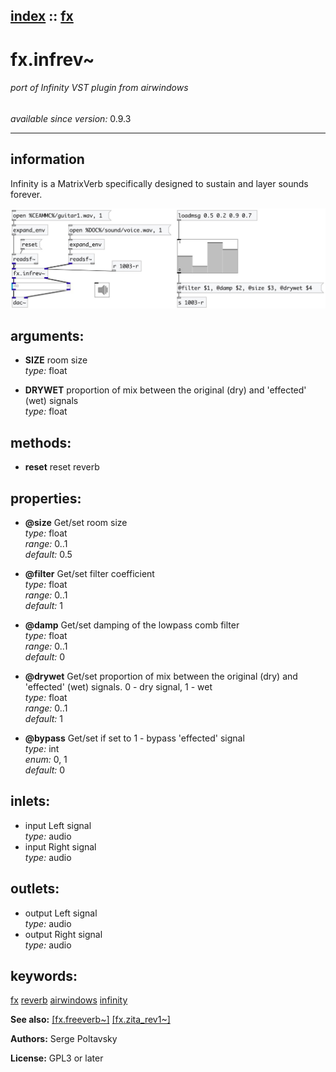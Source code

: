[index](index.html) :: [fx](category_fx.html)
---

# fx.infrev~

###### port of Infinity VST plugin from airwindows

*available since version:* 0.9.3

---


## information
Infinity is a MatrixVerb specifically designed to sustain and layer sounds forever.


[![example](../examples/img/fx.infrev~.jpg)](../examples/pd/fx.infrev~.pd)



## arguments:

* **SIZE**
room size<br>
_type:_ float<br>

* **DRYWET**
proportion of mix between the original (dry) and &#39;effected&#39; (wet) signals<br>
_type:_ float<br>



## methods:

* **reset**
reset reverb<br>




## properties:

* **@size** 
Get/set room size<br>
_type:_ float<br>
_range:_ 0..1<br>
_default:_ 0.5<br>

* **@filter** 
Get/set filter coefficient<br>
_type:_ float<br>
_range:_ 0..1<br>
_default:_ 1<br>

* **@damp** 
Get/set damping of the lowpass comb filter<br>
_type:_ float<br>
_range:_ 0..1<br>
_default:_ 0<br>

* **@drywet** 
Get/set proportion of mix between the original (dry) and &#39;effected&#39; (wet) signals. 0 -
dry signal, 1 - wet<br>
_type:_ float<br>
_range:_ 0..1<br>
_default:_ 1<br>

* **@bypass** 
Get/set if set to 1 - bypass &#39;effected&#39; signal<br>
_type:_ int<br>
_enum:_ 0, 1<br>
_default:_ 0<br>



## inlets:

* input Left signal<br>
_type:_ audio
* input Right signal<br>
_type:_ audio



## outlets:

* output Left signal<br>
_type:_ audio
* output Right signal<br>
_type:_ audio



## keywords:

[fx](keywords/fx.html)
[reverb](keywords/reverb.html)
[airwindows](keywords/airwindows.html)
[infinity](keywords/infinity.html)



**See also:**
[\[fx.freeverb~\]](fx.freeverb~.html)
[\[fx.zita_rev1~\]](fx.zita_rev1~.html)




**Authors:** Serge Poltavsky




**License:** GPL3 or later





